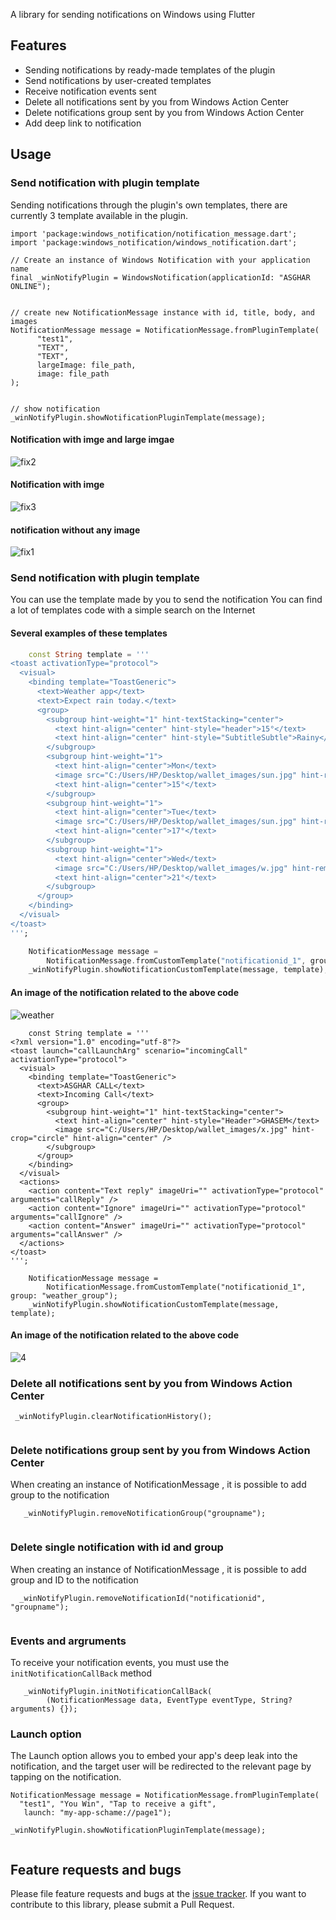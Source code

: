 A library for sending notifications on Windows using Flutter

## Features

- Sending notifications by ready-made templates of the plugin
- Send notifications by user-created templates
- Receive notification events sent
- Delete all notifications sent by you from Windows Action Center
- Delete notifications group sent by you from Windows Action Center
- Add deep link to notification


## Usage

### Send notification with plugin template

Sending notifications through the plugin's own templates, there are currently 3 template available in the plugin.

```
import 'package:windows_notification/notification_message.dart';
import 'package:windows_notification/windows_notification.dart';

// Create an instance of Windows Notification with your application name
final _winNotifyPlugin = WindowsNotification(applicationId: "ASGHAR ONLINE");


// create new NotificationMessage instance with id, title, body, and images
NotificationMessage message = NotificationMessage.fromPluginTemplate(
      "test1",
      "TEXT",
      "TEXT",
      largeImage: file_path,
      image: file_path
);


// show notification    
_winNotifyPlugin.showNotificationPluginTemplate(message);

```
#### Notification with imge and large imgae

![fix2](https://user-images.githubusercontent.com/56779182/205485419-4303fdca-9f96-48e8-b6af-6f0df2ce8419.png)

#### Notification with imge

![fix3](https://user-images.githubusercontent.com/56779182/205485467-16f51b78-9dd4-4420-9de4-16c904e6871e.png)

#### notification without any image

![fix1](https://user-images.githubusercontent.com/56779182/205485486-abba6ed9-d56a-4a56-bbd5-0c7485376604.png)


### Send notification with plugin template

You can use the template made by you to send the notification
You can find a lot of templates code  with a simple search on the Internet


#### Several examples of these templates

```dart
    const String template = '''
<toast activationType="protocol">
  <visual>
    <binding template="ToastGeneric">
      <text>Weather app</text>
      <text>Expect rain today.</text>
      <group>
        <subgroup hint-weight="1" hint-textStacking="center">
          <text hint-align="center" hint-style="header">15°</text>
          <text hint-align="center" hint-style="SubtitleSubtle">Rainy</text>
        </subgroup>
        <subgroup hint-weight="1">
          <text hint-align="center">Mon</text>
          <image src="C:/Users/HP/Desktop/wallet_images/sun.jpg" hint-removeMargin="true" />
          <text hint-align="center">15°</text>
        </subgroup>
        <subgroup hint-weight="1">
          <text hint-align="center">Tue</text>
          <image src="C:/Users/HP/Desktop/wallet_images/sun.jpg" hint-removeMargin="true" />
          <text hint-align="center">17°</text>
        </subgroup>
        <subgroup hint-weight="1">
          <text hint-align="center">Wed</text>
          <image src="C:/Users/HP/Desktop/wallet_images/w.jpg" hint-removeMargin="true" />
          <text hint-align="center">21°</text>
        </subgroup>
      </group>
    </binding>
  </visual>
</toast>
''';

    NotificationMessage message =
        NotificationMessage.fromCustomTemplate("notificationid_1", group: "weather_group");
    _winNotifyPlugin.showNotificationCustomTemplate(message, template);
```

#### An image of the notification related to the above code

![weather](https://user-images.githubusercontent.com/56779182/205485702-98ed8779-483f-433b-8f00-4ca5ca130fc5.png)



```
    const String template = '''
<?xml version="1.0" encoding="utf-8"?>
<toast launch="callLaunchArg" scenario="incomingCall" activationType="protocol">
  <visual>
    <binding template="ToastGeneric">
      <text>ASGHAR CALL</text>
      <text>Incoming Call</text>
      <group>
        <subgroup hint-weight="1" hint-textStacking="center">
          <text hint-align="center" hint-style="Header">GHASEM</text>
          <image src="C:/Users/HP/Desktop/wallet_images/x.jpg" hint-crop="circle" hint-align="center" />
        </subgroup>
      </group>
    </binding>
  </visual>
  <actions>
    <action content="Text reply" imageUri="" activationType="protocol" arguments="callReply" />
    <action content="Ignore" imageUri="" activationType="protocol" arguments="callIgnore" />
    <action content="Answer" imageUri="" activationType="protocol" arguments="callAnswer" />
  </actions>
</toast>
''';

    NotificationMessage message =
        NotificationMessage.fromCustomTemplate("notificationid_1", group: "weather_group");
    _winNotifyPlugin.showNotificationCustomTemplate(message, template);
```

#### An image of the notification related to the above code

![4](https://user-images.githubusercontent.com/56779182/205485879-2ca4e45a-3209-43fa-b338-7bf30cde2ca0.png)


### Delete all notifications sent by you from Windows Action Center

```
 _winNotifyPlugin.clearNotificationHistory();
 
```
### Delete notifications group sent by you from Windows Action Center
When creating an instance of NotificationMessage , it is possible to add group to the notification

```
   _winNotifyPlugin.removeNotificationGroup("groupname");
 
```


### Delete single notification with id and group
When creating an instance of NotificationMessage , it is possible to add group and ID to the notification

```
  _winNotifyPlugin.removeNotificationId("notificationid", "groupname");
 
```

### Events and argruments
To receive your notification events, you must use the ``` initNotificationCallBack ``` method

```
   _winNotifyPlugin.initNotificationCallBack(
        (NotificationMessage data, EventType eventType, String? arguments) {});

```

### Launch option

The Launch option allows you to embed your app's deep leak into the notification, and the target user will be redirected to the relevant page by tapping on the notification.

```
NotificationMessage message = NotificationMessage.fromPluginTemplate(
  "test1", "You Win", "Tap to receive a gift",
   launch: "my-app-schame://page1");
   
_winNotifyPlugin.showNotificationPluginTemplate(message);
    
```


## Feature requests and bugs

Please file feature requests and bugs at the [issue tracker][tracker].
If you want to contribute to this library, please submit a Pull Request.

[tracker]: https://github.com/MohsenHaydari/flutter_windows_notification/issues/new

